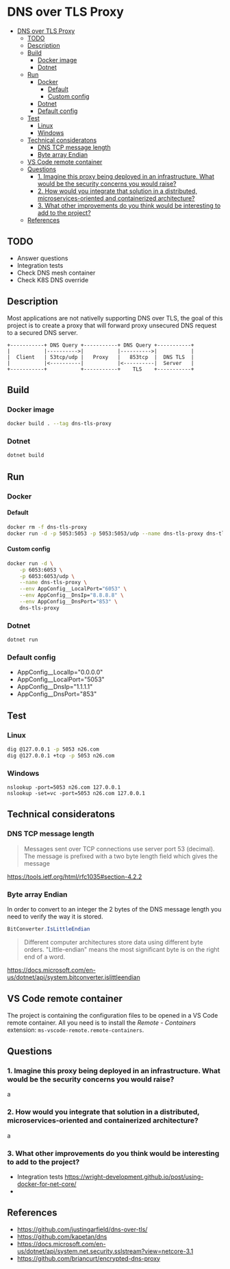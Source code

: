 # DNS over TLS Proxy

- [DNS over TLS Proxy](#dns-over-tls-proxy)
  - [TODO](#todo)
  - [Description](#description)
  - [Build](#build)
    - [Docker image](#docker-image)
    - [Dotnet](#dotnet)
  - [Run](#run)
    - [Docker](#docker)
      - [Default](#default)
      - [Custom config](#custom-config)
    - [Dotnet](#dotnet-1)
    - [Default config](#default-config)
  - [Test](#test)
    - [Linux](#linux)
    - [Windows](#windows)
  - [Technical consideratons](#technical-consideratons)
    - [DNS TCP message length](#dns-tcp-message-length)
    - [Byte array Endian](#byte-array-endian)
  - [VS Code remote container](#vs-code-remote-container)
  - [Questions](#questions)
    - [1. Imagine this proxy being deployed in an infrastructure. What would be the security concerns you would raise?](#1-imagine-this-proxy-being-deployed-in-an-infrastructure-what-would-be-the-security-concerns-you-would-raise)
    - [2. How would you integrate that solution in a distributed, microservices-oriented and containerized architecture?](#2-how-would-you-integrate-that-solution-in-a-distributed-microservices-oriented-and-containerized-architecture)
    - [3. What other improvements do you think would be interesting to add to the project?](#3-what-other-improvements-do-you-think-would-be-interesting-to-add-to-the-project)
  - [References](#references)

## TODO

- Answer questions
- Integration tests
- Check DNS mesh container
- Check K8S DNS override

## Description

Most applications are not nativelly supporting DNS over TLS, the goal of this project is to create a proxy that will forward proxy unsecured DNS request to a secured DNS server. 

```
+-----------+ DNS Query +-----------+ DNS Query +-----------+
|           |---------->|           |---------->|           |
|  Client   | 53tcp/udp |   Proxy   |   853tcp  |  DNS TLS  |
|           |<----------|           |<----------|  Server   |           
+-----------+           +-----------+    TLS    +-----------+
```

## Build

### Docker image

```bash
docker build . --tag dns-tls-proxy
```

### Dotnet

```bash
dotnet build
```

## Run

### Docker

#### Default

```bash
docker rm -f dns-tls-proxy
docker run -d -p 5053:5053 -p 5053:5053/udp --name dns-tls-proxy dns-tls-proxy
```
#### Custom config

```bash
docker run -d \
    -p 6053:6053 \
    -p 6053:6053/udp \
    --name dns-tls-proxy \
    --env AppConfig__LocalPort="6053" \
    --env AppConfig__DnsIp="8.8.8.8" \
    --env AppConfig__DnsPort="853" \
    dns-tls-proxy
```
### Dotnet

```bash
dotnet run
```
### Default config

- AppConfig__LocalIp="0.0.0.0"
- AppConfig__LocalPort="5053"
- AppConfig__DnsIp="1.1.1.1"
- AppConfig__DnsPort="853"

## Test

### Linux

```bash
dig @127.0.0.1 -p 5053 n26.com
dig @127.0.0.1 +tcp -p 5053 n26.com
```

### Windows

```
nslookup -port=5053 n26.com 127.0.0.1
nslookup -set=vc -port=5053 n26.com 127.0.0.1 
```

## Technical consideratons

### DNS TCP message length

> Messages sent over TCP connections use server port 53 (decimal). The message is prefixed with a two byte length field which gives the message

<https://tools.ietf.org/html/rfc1035#section-4.2.2>

### Byte array Endian

In order to convert to an integer the 2 bytes of the DNS message length you need to verify the way it is stored.

```C#
BitConverter.IsLittleEndian
```

> Different computer architectures store data using different byte orders.
> "Little-endian" means the most significant byte is on the right end of a word.
  
<https://docs.microsoft.com/en-us/dotnet/api/system.bitconverter.islittleendian>

## VS Code remote container

The project is containing the configuration files to be opened in a VS Code remote container. All you need is to install the *Remote - Containers* extension: `ms-vscode-remote.remote-containers`.

## Questions

### 1. Imagine this proxy being deployed in an infrastructure. What would be the security concerns you would raise?

a

### 2. How would you integrate that solution in a distributed, microservices-oriented and containerized architecture?

a

### 3. What other improvements do you think would be interesting to add to the project?

- Integration tests <https://wright-development.github.io/post/using-docker-for-net-core/>
- 

## References

- <https://github.com/justingarfield/dns-over-tls/>
- <https://github.com/kapetan/dns>
- <https://docs.microsoft.com/en-us/dotnet/api/system.net.security.sslstream?view=netcore-3.1>
- <https://github.com/briancurt/encrypted-dns-proxy>

